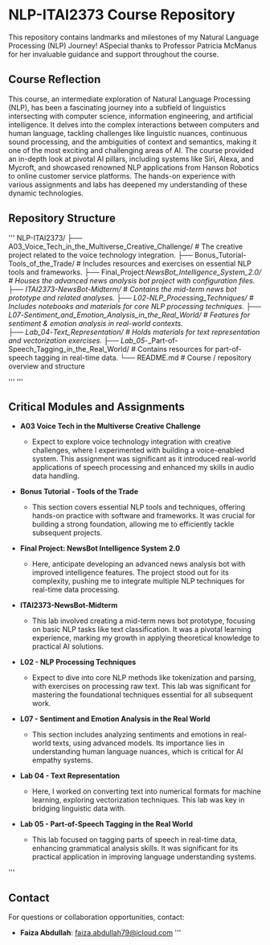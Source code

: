 # NLP-ITAI2373 Course Repository

This repository contains landmarks and milestones of my Natural Language Processing (NLP) Journey! ASpecial thanks to Professor Patricia McManus for her invaluable guidance and support throughout the course.

## Course Reflection
This course, an intermediate exploration of Natural Language Processing (NLP), has been a fascinating journey into a subfield of linguistics intersecting with computer science, information engineering, and artificial intelligence. It delves into the complex interactions between computers and human language, tackling challenges like linguistic nuances, continuous sound processing, and the ambiguities of context and semantics, making it one of the most exciting and challenging areas of AI. The course provided an in-depth look at pivotal AI pillars, including systems like Siri, Alexa, and Mycroft, and showcased renowned NLP applications from Hanson Robotics to online customer service platforms. The hands-on experience with various assignments and labs has deepened my understanding of these dynamic technologies.

## Repository Structure

'''
NLP-ITAI2373/
├── A03_Voice_Tech_in_the_Multiverse_Creative_Challenge/          # The creative project related to the voice technology integration.
├── Bonus_Tutorial-Tools_of_the_Trade/                            # Includes resources and exercises on essential NLP tools and frameworks.
├── Final_Project:_NewsBot_Intelligence_System_2.0/               # Houses the advanced news analysis bot project with configuration files.
├── ITAI2373-NewsBot-Midterm/                                     # Contains the mid-term news bot prototype and related analyses.
├── L02_-_NLP_Processing_Techniques/                              # Includes notebooks and materials for core NLP processing techniques.
├── L07_-_Sentiment_and_Emotion_Analysis_in_the_Real_World/       # Features for sentiment & emotion analysis in real-world contexts.      
├── Lab_04_-_Text_Representation/                                 # Holds materials for text representation and vectorization exercises.
├── Lab_05_-_Part-of-Speech_Tagging_in_the_Real_World/            # Contains resources for part-of-speech tagging in real-time data.
└── README.md                                                     # Course / repository overview and structure

'''
'''
## Critical Modules and Assignments

- **A03 Voice Tech in the Multiverse Creative Challenge**  
  - Expect to explore voice technology integration with creative challenges, where I experimented with building a voice-enabled system. This assignment was significant as it introduced real-world applications of speech processing and enhanced my skills in audio data handling.

- **Bonus Tutorial - Tools of the Trade**  
  - This section covers essential NLP tools and techniques, offering hands-on practice with software and frameworks. It was crucial for building a strong foundation, allowing me to efficiently tackle subsequent projects.

- **Final Project: NewsBot Intelligence System 2.0**  
  - Here, anticipate developing an advanced news analysis bot with improved intelligence features. The project stood out for its complexity, pushing me to integrate multiple NLP techniques for real-time data processing.

- **ITAI2373-NewsBot-Midterm**  
  - This lab involved creating a mid-term news bot prototype, focusing on basic NLP tasks like text classification. It was a pivotal learning experience, marking my growth in applying theoretical knowledge to practical AI solutions.

- **L02 - NLP Processing Techniques**  
  - Expect to dive into core NLP methods like tokenization and parsing, with exercises on processing raw text. This lab was significant for mastering the foundational techniques essential for all subsequent work.

- **L07 - Sentiment and Emotion Analysis in the Real World**  
  - This section includes analyzing sentiments and emotions in real-world texts, using advanced models. Its importance lies in understanding human language nuances, which is critical for AI empathy systems.

- **Lab 04 - Text Representation**  
  - Here, I worked on converting text into numerical formats for machine learning, exploring vectorization techniques. This lab was key in bridging linguistic data with.

- **Lab 05 - Part-of-Speech Tagging in the Real World**
  - This lab focused on tagging parts of speech in real-time data, enhancing grammatical analysis skills. It was significant for its practical application in improving language understanding systems.
 
'''
## Contact

For questions or collaboration opportunities, contact:  
- **Faiza Abdullah**: faiza.abdullah79@icloud.com
'''

